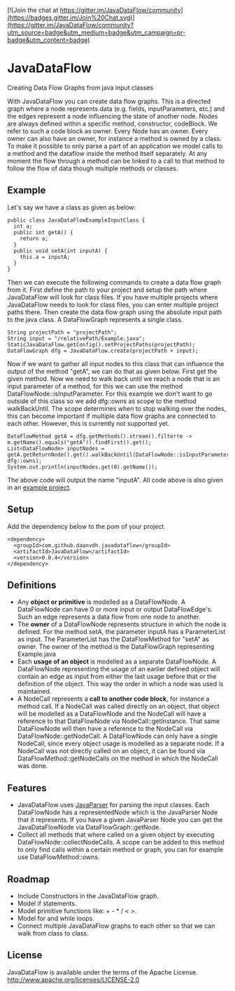 [![Join the chat at https://gitter.im/JavaDataFlow/community](https://badges.gitter.im/Join%20Chat.svg)](https://gitter.im/JavaDataFlow/community?utm_source=badge&utm_medium=badge&utm_campaign=pr-badge&utm_content=badge)

# JavaDataFlow
Creating Data Flow Graphs from java input classes

With JavaDataFlow you can create data flow graphs. 
This is a directed graph where a node represents data (e.g. fields, inputParameters, etc.) and the edges represent a node influencing the state of another node.
Nodes are always defined within a specific method, constructor, codeBlock. 
We refer to such a code block as owner. 
Every Node has an owner. 
Every owner can also have an owner, for instance a method is owned by a class.
To make it possible to only parse a part of an application we model calls to a method and the dataflow inside the method itself separately. 
At any moment the flow through a method can be linked to a call to that method to follow the flow of data though multiple methods or classes. 


## Example

Let's say we have a class as given as below: 
	
	public class JavaDataFlowExampleInputClass {
	  int a;
	  public int getA() {
	    return a;
	  }
	  public void setA(int inputA) {
	    this.a = inputA;
	  }
	}

Then we can execute the following commands to create a data flow graph from it. 
First define the path to your project and setup the path where JavaDataFlow will look for class files. 
If you have multiple projects where JavaDataFlow needs to look for class files, you can enter multiple project paths there. 
Then create the data flow graph using the absolute input path to the java class. 
A DataFlowGraph represents a single class. 

	String projectPath = "projectPath";
	String input = "/relativePath/Example.java";
	StaticJavaDataFlow.getConfig().setProjectPaths(projectPath);
	DataFlowGraph dfg = JavaDataFlow.create(projectPath + input);

Now if we want to gather all input nodes to this class that can influence the output of the method "getA", we can do that as given below. 
First get the given method. 
Now we need to walk back until we reach a node that is an input parameter of a method, for this we can use the method DataFlowNode::isInputParameter. 
For this example we don't want to go outside of this class so we add dfg::owns as scope to the method walkBackUntil. 
The scope determines when to stop walking over the nodes, this can become important if multiple data flow graphs are connected to each other. 
However, this is currently not supported yet. 

	DataFlowMethod getA = dfg.getMethods().stream().filter(m -> m.getName().equals("getA")).findFirst().get();
	List<DataFlowNode> inputNodes = getA.getReturnNode().get().walkBackUntil(DataFlowNode::isInputParameter, dfg::owns);
	System.out.println(inputNodes.get(0).getName());

The above code will output the name "inputA". All code above is also given in an [example project](https://github.com/daanvdh/JavaDataFlowExample). 

## Setup 
Add the dependency below to the pom of your project. 

	<dependency>
	  <groupId>com.github.daanvdh.javadataflow</groupId>
	  <artifactId>JavaDataFlow</artifactId>
	  <version>0.0.4</version>
	</dependency>
## Definitions

- Any **object or primitive** is modelled as a DataFlowNode. 
  A DataFlowNode can have 0 or more input or output DataFlowEdge's.
  Such an edge represents a data flow from one node to another. 
- The **owner** of a DataFlowNode represents structure in which the node is defined. 
  For the method setA, the parameter inputA has a ParameterList as input. 
  The ParameterList has the DataFlowMethod for "setA" as owner. 
  The owner of the method is the DataFlowGraph representing Example.java
- Each **usage of an object** is modelled as a separate DataFlowNode. 
  A DataFlowNode representing the usage of an earlier defined object will contain an edge as input from either the last usage before that or the definition of the object. 
  This way the order in which a node was used is maintained. 
- A NodeCall represents a **call to another code block**, for instance a method call. 
  If a NodeCall was called directly on an object, that object will be modelled as a DataFlowNode and the NodeCall will have a reference to that DataFlowNode via NodeCall::getInstance. 
  That same DataFlowNode will then have a reference to the NodeCall via DataFlowNode::getNodeCall. 
  A DataFlowNode can only have a single NodeCall, since every object usage is modelled as a separate node. 
  If a NodeCall was not directly called on an object, it can be found via DataFlowMethod::getNodeCalls on the method in which the NodeCall was done. 
  

## Features
- JavaDataFlow uses [JavaParser](https://github.com/javaparser/javaparser/) for parsing the input classes. 
  Each DataFlowNode has a representedNode which is the JavaParser Node that it represents. 
  If you have a given JavaParser Node you can get the JavaDataFlowNode via DataFlowGraph::getNode. 
- Collect all methods that where called on a given object by executing DataFlowNode::collectNodeCalls.
  A scope can be added to this method to only find calls within a certain method or graph, you can for example use DataFlowMethod::owns.  

## Roadmap
- Include Constructors in the JavaDataFlow graph. 
- Model if statements. 
- Model primitive functions like: + - * / < >. 
- Model for and while loops. 
- Connect multiple JavaDataFlow graphs to each other so that we can walk from class to class. 

## License

JavaDataFlow is available under the terms of the Apache License. http://www.apache.org/licenses/LICENSE-2.0
